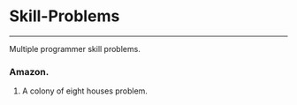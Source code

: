 # Skill-Problems

---

Multiple programmer skill problems.

### Amazon.

1. A colony of eight houses problem.

